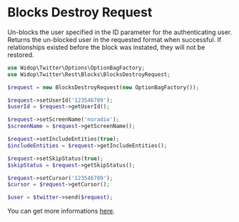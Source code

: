 # Blocks Destroy Request

Un-blocks the user specified in the ID parameter for the authenticating user. Returns the un-blocked user in the
requested format when successful. If relationships existed before the block was instated, they will not be restored.

``` php
use Widop\Twitter\Options\OptionBagFactory;
use Widop\Twitter\Rest\Blocks\BlocksDestroyRequest;

$request = new BlocksDestroyRequest(new OptionBagFactory());

$request->setUserId('123546789');
$userId = $request->getUserId();

$request->setScreenName('noradio');
$screenName = $request->getScreenName();

$request->setIncludeEntities(true);
$includeEntities = $request->getIncludeEntities();

$request->setSkipStatus(true);
$skipStatus = $request->getSkipStatus();

$request->setCursor('123546789');
$cursor = $request->getCursor();

$user = $twitter->send($request);
```

You can get more informations [here](https://dev.twitter.com/docs/api/1.1/post/blocks/destroy).
